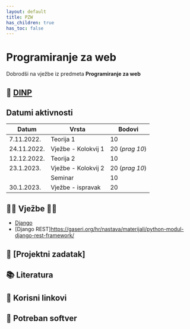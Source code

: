 ```yaml
---
layout: default
title: PZW
has_children: true
has_toc: false
---
```



# Programiranje za web

Dobrodši na vježbe iz predmeta **Programiranje za web**

## 📅 [DINP](https://www.inf.uniri.hr/images/nastava/izvedbeni/2022_2023/PDS/3_godina/DINP_PW_2022_2023.pdf)


## Datumi aktivnosti

| Datum | Vrsta | Bodovi |
| ----- | ----- | --------|
| 7.11.2022. | Teorija 1 | 10 |
| 24.11.2022. | Vježbe - Kolokvij 1 | 20 (*prag 10*)|
| 12.12.2022. | Teorija 2 | 10 |
| 23.1.2023. | Vježbe - Kolokvij 2 |  20 (*prag 10*)|
|       | Seminar | 10 | 
| 30.1.2023. | Vježbe - ispravak  |  20  |


## 👨‍💻 Vježbe 👨‍🏫

- [Django](https://gaseri.org/hr/nastava/materijali/python-modul-django/)
- [Django REST]https://gaseri.org/hr/nastava/materijali/python-modul-django-rest-framework/



## 🚀 [Projektni zadatak]


## 📚 Literatura
## 🔗 Korisni linkovi
## 🧰 Potreban softver










